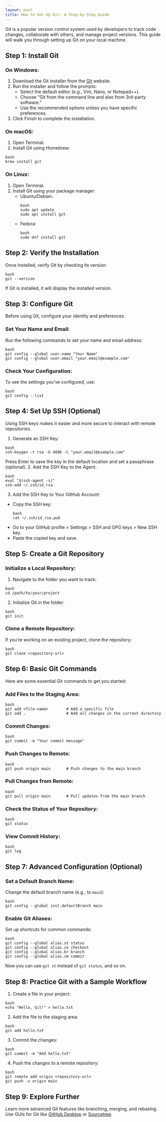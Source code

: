 ```yaml
---
layout: post
title: How to Set Up Git- A Step-by-Step Guide
---
```

Git is a popular version control system used by developers to track code changes, collaborate with others, and manage project versions. This guide will walk you through setting up Git on your local machine.

## Step 1: Install Git
### On Windows:
1. Download the Git installer from the [Git](https://git-scm.com/) website.
2. Run the installer and follow the prompts:
    * Select the default editor (e.g., Vim, Nano, or Notepad++).
    * Choose "Git from the command line and also from 3rd-party software."
    * Use the recommended options unless you have specific preferences.
3. Click Finish to complete the installation.

### On macOS:
1. Open Terminal.
2. Install Git using Homebrew:
```
bash
brew install git
```

### On Linux:
1. Open Terminal.
2. Install Git using your package manager:
    * Ubuntu/Debian:
        ```
        bash
        sudo apt update
        sudo apt install git
        ```
    * Fedora:
        ```
        bash
        sudo dnf install git
        ```

## Step 2: Verify the Installation
Once installed, verify Git by checking its version:
```
bash
git --version
```
If Git is installed, it will display the installed version.

## Step 3: Configure Git
Before using Git, configure your identity and preferences.

### Set Your Name and Email:
Run the following commands to set your name and email address:
```
bash
git config --global user.name "Your Name"
git config --global user.email "your.email@example.com"
```
### Check Your Configuration:
To see the settings you've configured, use:
```
bash
git config --list
```

## Step 4: Set Up SSH (Optional)
Using SSH keys makes it easier and more secure to interact with remote repositories.

1. Generate an SSH Key:
```
bash
ssh-keygen -t rsa -b 4096 -C "your.email@example.com"
```
Press Enter to save the key in the default location and set a passphrase (optional).
2. Add the SSH Key to the Agent:
```
bash
eval "$(ssh-agent -s)"
ssh-add ~/.ssh/id_rsa
```
3. Add the SSH Key to Your GitHub Account:
* Copy the SSH key:
    ```
    bash
    cat ~/.ssh/id_rsa.pub
    ```
* Go to your GitHub profile > Settings > SSH and GPG keys > New SSH key.
* Paste the copied key and save.

## Step 5: Create a Git Repository
### Initialize a Local Repository:
1. Navigate to the folder you want to track:
```
bash
cd /path/to/your/project
```
2. Initialize Git in the folder:
```
bash
git init
```
### Clone a Remote Repository:
If you’re working on an existing project, clone the repository:
```
bash
git clone <repository-url>
```

## Step 6: Basic Git Commands
Here are some essential Git commands to get you started:

### Add Files to the Staging Area:
```
bash
git add <file-name>        # Add a specific file
git add .                  # Add all changes in the current directory
```
### Commit Changes:
```
bash
git commit -m "Your commit message"
```
### Push Changes to Remote:
```
bash
git push origin main       # Push changes to the main branch
```
### Pull Changes from Remote:
```
bash
git pull origin main       # Pull updates from the main branch
```
### Check the Status of Your Repository:
```
bash
git status
```
### View Commit History:
```
bash
git log
```

## Step 7: Advanced Configuration (Optional)
### Set a Default Branch Name:
Change the default branch name (e.g., to `main`):
```
bash
git config --global init.defaultBranch main
```
### Enable Git Aliases:
Set up shortcuts for common commands:
```
bash
git config --global alias.st status
git config --global alias.co checkout
git config --global alias.br branch
git config --global alias.cm commit
```
Now you can use `git st` instead of `git status`, and so on.

## Step 8: Practice Git with a Sample Workflow
1. Create a file in your project:
```
bash
echo "Hello, Git!" > hello.txt
```
2. Add the file to the staging area:
```
bash
git add hello.txt
```
3. Commit the changes:
```
bash
git commit -m "Add hello.txt"
```
4. Push the changes to a remote repository:
```
bash
git remote add origin <repository-url>
git push -u origin main
```

## Step 9: Explore Further
Learn more advanced Git features like branching, merging, and rebasing.
Use GUIs for Git like [GitHub Desktop](https://github.com/apps/desktop) or [Sourcetree](https://www.sourcetreeapp.com/).


